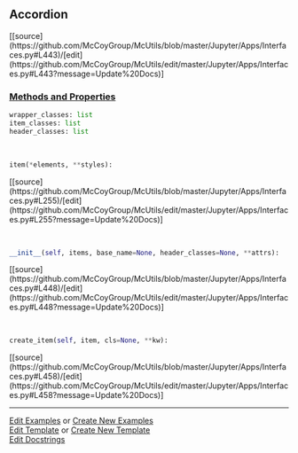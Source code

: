 ## <a id="McUtils.Jupyter.Apps.Interfaces.Accordion">Accordion</a> 
<div class="docs-source-link" markdown="1">
[[source](https://github.com/McCoyGroup/McUtils/blob/master/Jupyter/Apps/Interfaces.py#L443)/[edit](https://github.com/McCoyGroup/McUtils/edit/master/Jupyter/Apps/Interfaces.py#L443?message=Update%20Docs)]
</div>



<div class="collapsible-section">
 <div class="collapsible-section collapsible-section-header" markdown="1">
 
### <a class="collapse-link" data-toggle="collapse" href="#methods">Methods and Properties</a> <a class="float-right" data-toggle="collapse" href="#methods"><i class="fa fa-chevron-down"></i></a>

 </div>
 <div class="collapsible-section collapsible-section-body collapse" id="methods" markdown="1">

```python
wrapper_classes: list
item_classes: list
header_classes: list
```
<a id="McUtils.Jupyter.JHTML.JHTML.JHTML.Div" class="docs-object-method">&nbsp;</a> 
```python
item(*elements, **styles): 
```
<div class="docs-source-link" markdown="1">
[[source](https://github.com/McCoyGroup/McUtils/blob/master/Jupyter/Apps/Interfaces.py#L255)/[edit](https://github.com/McCoyGroup/McUtils/edit/master/Jupyter/Apps/Interfaces.py#L255?message=Update%20Docs)]
</div>

<a id="McUtils.Jupyter.Apps.Interfaces.Accordion.__init__" class="docs-object-method">&nbsp;</a> 
```python
__init__(self, items, base_name=None, header_classes=None, **attrs): 
```
<div class="docs-source-link" markdown="1">
[[source](https://github.com/McCoyGroup/McUtils/blob/master/Jupyter/Apps/Interfaces.py#L448)/[edit](https://github.com/McCoyGroup/McUtils/edit/master/Jupyter/Apps/Interfaces.py#L448?message=Update%20Docs)]
</div>

<a id="McUtils.Jupyter.Apps.Interfaces.Accordion.create_item" class="docs-object-method">&nbsp;</a> 
```python
create_item(self, item, cls=None, **kw): 
```
<div class="docs-source-link" markdown="1">
[[source](https://github.com/McCoyGroup/McUtils/blob/master/Jupyter/Apps/Interfaces.py#L458)/[edit](https://github.com/McCoyGroup/McUtils/edit/master/Jupyter/Apps/Interfaces.py#L458?message=Update%20Docs)]
</div>

 </div>
</div>




___

[Edit Examples](https://github.com/McCoyGroup/McUtils/edit/gh-pages/ci/examples/McUtils/Jupyter/Apps/Interfaces/Accordion.md) or 
[Create New Examples](https://github.com/McCoyGroup/McUtils/new/gh-pages/?filename=ci/examples/McUtils/Jupyter/Apps/Interfaces/Accordion.md) <br/>
[Edit Template](https://github.com/McCoyGroup/McUtils/edit/gh-pages/ci/docs/McUtils/Jupyter/Apps/Interfaces/Accordion.md) or 
[Create New Template](https://github.com/McCoyGroup/McUtils/new/gh-pages/?filename=ci/docs/templates/McUtils/Jupyter/Apps/Interfaces/Accordion.md) <br/>
[Edit Docstrings](https://github.com/McCoyGroup/McUtils/edit/master/Jupyter/Apps/Interfaces.py#L443?message=Update%20Docs)